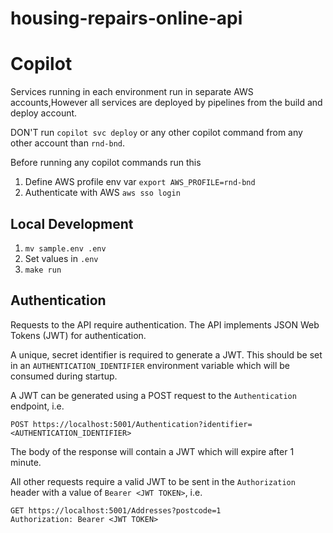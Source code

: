 # housing-repairs-online-api

# Copilot

Services running in each environment run in separate AWS accounts,However all services are deployed by pipelines from the build and deploy account.

DON'T run `copilot svc deploy` or any other copilot command from any other account than `rnd-bnd`. 

Before running any copilot commands run this

1. Define AWS profile env var `export AWS_PROFILE=rnd-bnd`
2. Authenticate with AWS `aws sso login`

## Local Development
1. `mv sample.env .env`
2. Set values in `.env`
3. `make run`

## Authentication
Requests to the API require authentication.
The API implements JSON Web Tokens (JWT) for authentication.

A unique, secret identifier is required to generate a JWT.
This should be set in an `AUTHENTICATION_IDENTIFIER` environment variable which will be consumed during startup.

A JWT can be generated using a POST request to the `Authentication` endpoint, i.e.
```http request
POST https://localhost:5001/Authentication?identifier=<AUTHENTICATION_IDENTIFIER>
```
The body of the response will contain a JWT which will expire after 1 minute.

All other requests require a valid JWT to be sent in the `Authorization` header with a value of
`Bearer <JWT TOKEN>`, i.e.
```http request
GET https://localhost:5001/Addresses?postcode=1
Authorization: Bearer <JWT TOKEN>
```
